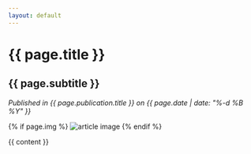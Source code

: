```yaml
---
layout: default
---
```

<h1 class="title">{{ page.title }}</h1>
<h2 class="subtitle">{{ page.subtitle }}</h2>
<p class="info">
  <em>Published in {{ page.publication.title }} on {{ page.date | date: "%-d %B %Y" }}</em>
</p>

{% if page.img %}
<img class="article" src="{{ page.img }}" alt="article image">
{% endif %}

<div class="content">
{{ content }}
</div>
